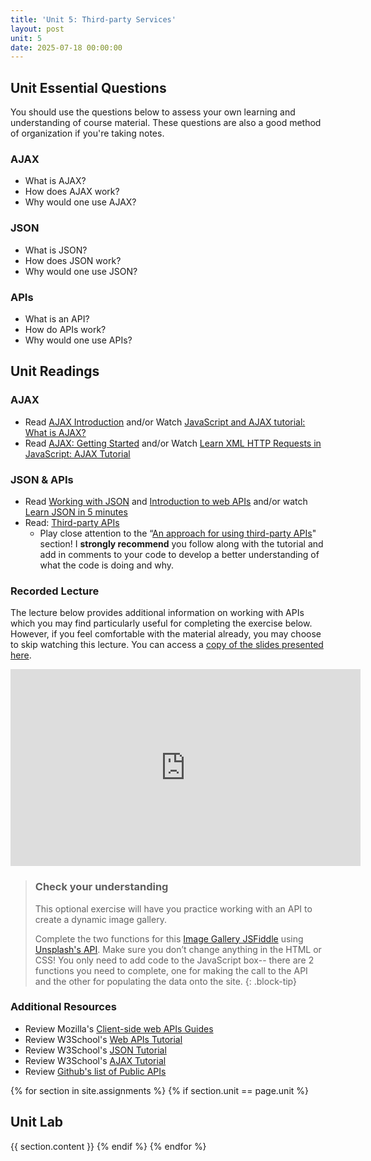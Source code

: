 ```yaml
---
title: 'Unit 5: Third-party Services'
layout: post
unit: 5
date: 2025-07-18 00:00:00
---
```


<!-- :** <br> JSONs, AJAX, APIs | Lab 4 Due <br> Lab 5 Out | -->

<!-- maybe have them host their sites and post link in a piazza thread to get feedback from each other? -->

## Unit Essential Questions
You should use the questions below to assess your own learning and understanding of course material. These questions are also a good method of organization if you're taking notes.

### AJAX
- What is AJAX?
- How does AJAX work?
- Why would one use AJAX?

### JSON
- What is JSON?
- How does JSON work?
- Why would one use JSON?

### APIs
- What is an API?
- How do APIs work?
- Why would one use APIs?

## Unit Readings

### AJAX
- Read [AJAX Introduction](https://www.w3schools.com/xml/ajax_intro.asp) and/or Watch [JavaScript and AJAX tutorial: What is AJAX?](https://www.youtube.com/watch?v=RDo3hBL1rfA)
- Read [AJAX: Getting Started](https://developer.mozilla.org/en-US/docs/Web/Guide/AJAX/Getting_Started) and/or Watch [Learn XML HTTP Requests in JavaScript: AJAX Tutorial](https://www.youtube.com/watch?v=rjmtYkRK1nM)

### JSON & APIs
- Read [Working with JSON](https://developer.mozilla.org/en-US/docs/Learn/JavaScript/Objects/JSON) and [Introduction to web APIs](https://developer.mozilla.org/en-US/docs/Learn/JavaScript/Client-side_web_APIs/Introduction) and/or watch [Learn JSON in 5 minutes](https://www.youtube.com/watch?v=KgGIm6A9Tx0)
- Read: [Third-party APIs](https://developer.mozilla.org/en-US/docs/Learn/JavaScript/Client-side_web_APIs/Third_party_APIs)
	- Play close attention to the “[An approach for using third-party APIs](https://developer.mozilla.org/en-US/docs/Learn/JavaScript/Client-side_web_APIs/Third_party_APIs#an_approach_for_using_third-party_apis)" section! I **strongly recommend** you follow along with the tutorial and add in comments to your code to develop a better understanding of what the code is doing and why.

### Recorded Lecture
The lecture below provides additional information on working with APIs which you may find particularly useful for completing the exercise below. However, if you feel comfortable with the material already, you may choose to skip watching this lecture. You can access a [copy of the slides presented here](https://docs.google.com/presentation/d/18ZM0EBSRj4RztLgW2rgFNGd9IMe5v1OafCsNeNouVR4/).

<iframe width="560" height="315" src="https://www.youtube.com/embed/lg7Fp14TEUQ?si=M2wBmmC_pkOj73zL" title="YouTube video player" frameborder="0" allow="accelerometer; autoplay; clipboard-write; encrypted-media; gyroscope; picture-in-picture; web-share" referrerpolicy="strict-origin-when-cross-origin" allowfullscreen></iframe>

> ### Check your understanding
> This optional exercise will have you practice working with an API to create a dynamic image gallery. 
>
> Complete the two functions for this [Image Gallery JSFiddle](https://jsfiddle.net/vcchavez_uri/srhntbu2/) using [Unsplash's API](http://unsplash.com/developers). Make sure you don’t change anything in the HTML or CSS! You only need to add code to the JavaScript box-- there are 2 functions you need to complete, one for making the call to the API and the other for populating the data onto the site.
{: .block-tip}

### Additional Resources
- Review Mozilla's [Client-side web APIs Guides](https://developer.mozilla.org/en-US/docs/Learn/JavaScript/Client-side_web_APIs)
- Review W3School's [Web APIs Tutorial](https://www.w3schools.com/js/js_api_intro.asp)
- Review W3School's [JSON Tutorial](https://www.w3schools.com/js/js_json_intro.asp)
- Review W3School's [AJAX Tutorial](https://www.w3schools.com/js/js_ajax_intro.asp)
- Review [Github's list of Public APIs](https://github.com/public-apis/public-apis)

{% for section in site.assignments %}
{% if section.unit == page.unit %}
## Unit Lab
{{ section.content }}
{% endif %}
{% endfor %}

<!-- FEEDBACK

I think one of the biggest strengths of this unit was the ability to look at and see our peers' sites. This helped inspire me to think of new ideas and functionalities to add to my site. Another strength of this unit could be the content it covers specifically JSON objects. JSON objects are a ubiquitous tool used by all developers. A weakness in this unit is that it did not prompt us to use what we learned to further code our sites. While it is nice to have a break from the coding assignments, I really would've loved to dive deeper into an assignment where we use JSON and APIs and can put what we learned in the readings to practice.
I think it would've been nice to have another example of calling an API, because this part of the content this week was technically challenging for me.
Additionally, instructions about hosting our website on a server locally would've be helpful.
	Thanks for the feedback! I did share some resources on hosting a server locally but it was on Piazza. I'll make sure to add them as resources for the unit.
I think I maybe could've used a little more information about JSON
I think it was nice to have a little bit of a break from coding our webpages, but after doing the tutorials I still feel like I didn't have a full understanding of how to make use of the capabilities AJAX provides, but the tutorial for the API was definitely helpful for my understanding.
For improvements, I think including more examples of real-world API integrations could help us see the practical applications and challenges of using third-party APIs.
I did want more resources on different ways to use ajax (w/ examples)
However, I wish we had been given more examples of how to host our websites for free, such as on GitHub. I ended up relying on my classmates to learn about hosting options.
The one thing I didn't like was the limited interaction with diverse hosting options. I think more detailed comparisons and tutorials on alternative hosting options could provide a broader understanding of deployment strategies. In addition, the peer review process could be more effective with more structured guidelines or rubrics, ensuring that feedback is consistent and comprehensive.
More practice or super simple examples of APIs and AJAX would have furthered my understanding; AJAX especially is a bit hard to understand, since it's so wordy, so getting more exposure to its common patterns helps it be less overwhelming.
I did appreciate the units that we were given an example schedule, it helped me stay on track.
I would have liked either a video option for third party API's or a reading that was easier to follow through/comprehend. Sometimes the readings have a lot of CS lingo I do not know because I am not a CS major and they get super hard to comprehend and follow.
The readings this week were a little hard for me to read. I think they just didn't capture my attention as much as others had so seemed like it was just a lot of memorizing definitions. 
Don't think there are any weaknesses, really enjoyed the example API showcased, having more examples would be cool!
One thing that could've been better was assigning us specific people's sites to look at - that way, everyone gets a good amount of feedback.
One area of improvement could be more visuals of examples of websites using those technologies.
I was not familiar at all with AJAX before this unit, so having a recorded lecture demoing AJAX would have been helpful.
I thought the content was good, but I would've liked to see more expansion on free hosting services (even though it wasn't the focus of the unit).
However, the unit could improve by providing more detailed tutorials on using APIs with AJAX and troubleshooting common deployment issues from the hosting services.
The only part of the unit that could use improvement is to possibly put in some notes about the big ideas from the denser readings beforehand so that it can allow me better grasp the material as I read through them.
-->

